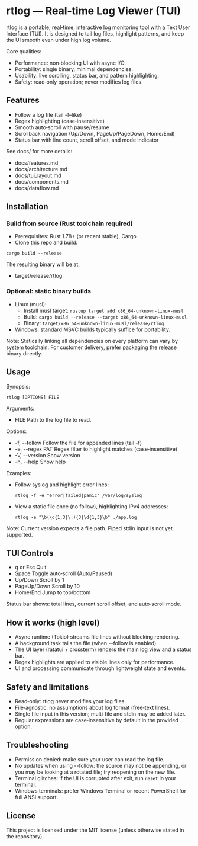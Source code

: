 # rtlog — Real‑time Log Viewer (TUI)

rtlog is a portable, real‑time, interactive log monitoring tool with a Text User Interface (TUI). It is designed to tail log files, highlight patterns, and keep the UI smooth even under high log volume.

Core qualities:
- Performance: non‑blocking UI with async I/O.
- Portability: single binary, minimal dependencies.
- Usability: live scrolling, status bar, and pattern highlighting.
- Safety: read‑only operation; never modifies log files.


## Features
- Follow a log file (tail -f–like)
- Regex highlighting (case‑insensitive)
- Smooth auto‑scroll with pause/resume
- Scrollback navigation (Up/Down, PageUp/PageDown, Home/End)
- Status bar with line count, scroll offset, and mode indicator

See docs/ for more details:
- docs/features.md
- docs/architecture.md
- docs/tui_layout.md
- docs/components.md
- docs/dataflow.md


## Installation

### Build from source (Rust toolchain required)
- Prerequisites: Rust 1.78+ (or recent stable), Cargo
- Clone this repo and build:

```
cargo build --release
```

The resulting binary will be at:
- target/release/rtlog

### Optional: static binary builds
- Linux (musl):
  - Install musl target: `rustup target add x86_64-unknown-linux-musl`
  - Build: `cargo build --release --target x86_64-unknown-linux-musl`
  - Binary: `target/x86_64-unknown-linux-musl/release/rtlog`
- Windows: standard MSVC builds typically suffice for portability.

Note: Statically linking all dependencies on every platform can vary by system toolchain. For customer delivery, prefer packaging the release binary directly.


## Usage

Synopsis:
```
rtlog [OPTIONS] FILE
```

Arguments:
- FILE  Path to the log file to read.

Options:
- -f, --follow       Follow the file for appended lines (tail -f)
- -e, --regex PAT  Regex filter to highlight matches (case‑insensitive)
- -V, --version      Show version
- -h, --help         Show help

Examples:
- Follow syslog and highlight error lines:
  ```
  rtlog -f -e "error|failed|panic" /var/log/syslog
  ```
- View a static file once (no follow), highlighting IPv4 addresses:
  ```
  rtlog -e "\b(\d{1,3}\.){3}\d{1,3}\b" ./app.log
  ```

Note: Current version expects a file path. Piped stdin input is not yet supported.


## TUI Controls
- q or Esc   Quit
- Space      Toggle auto‑scroll (Auto/Paused)
- Up/Down    Scroll by 1
- PageUp/Down  Scroll by 10
- Home/End   Jump to top/bottom

Status bar shows: total lines, current scroll offset, and auto‑scroll mode.


## How it works (high level)
- Async runtime (Tokio) streams file lines without blocking rendering.
- A background task tails the file (when --follow is enabled).
- The UI layer (ratatui + crossterm) renders the main log view and a status bar.
- Regex highlights are applied to visible lines only for performance.
- UI and processing communicate through lightweight state and events.


## Safety and limitations
- Read‑only: rtlog never modifies your log files.
- File‑agnostic: no assumptions about log format (free‑text lines).
- Single file input in this version; multi‑file and stdin may be added later.
- Regular expressions are case‑insensitive by default in the provided option.


## Troubleshooting
- Permission denied: make sure your user can read the log file.
- No updates when using --follow: the source may not be appending, or you may be looking at a rotated file; try reopening on the new file.
- Terminal glitches: if the UI is corrupted after exit, run `reset` in your terminal.
- Windows terminals: prefer Windows Terminal or recent PowerShell for full ANSI support.


## License
This project is licensed under the MIT license (unless otherwise stated in the repository).
